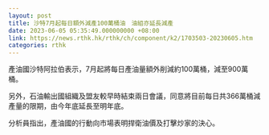 ```yaml
---
layout: post
title: 沙特7月起每日額外減產100萬桶油　油組亦延長減產
date: 2023-06-05 05:35:49.000000000 +08:00
link: https://news.rthk.hk/rthk/ch/component/k2/1703503-20230605.htm
categories: rthk
---
```


產油國沙特阿拉伯表示，7月起將每日產油量額外削減約100萬桶，減至900萬桶。

另外，石油輸出國組織及盟友較早時結束兩日會議，同意將目前每日共366萬桶減產量的限期，由今年底延長至明年底。

分析員指出，產油國的行動向市場表明捍衛油價及打擊炒家的決心。
